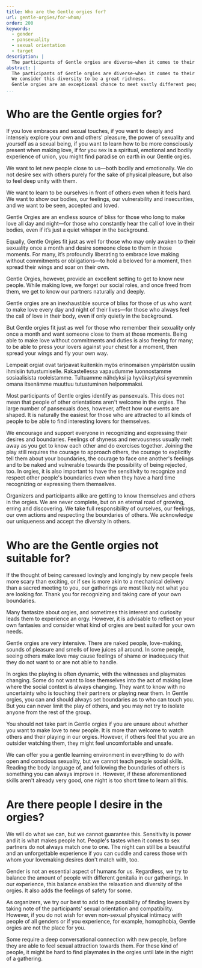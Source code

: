 ```yaml
---
title: Who are the Gentle orgies for?
url: gentle-orgies/for-whom/
order: 200
keywords:
  - gender
  - pansexuality
  - sexual orientation
  - target
description: |
  The participants of Gentle orgies are diverse—when it comes to their background, age, sexual experience, libido, relationship and family type, gender identity, lifestyle, social standing and financial situation.
abstract: |
  The participants of Gentle orgies are diverse—when it comes to their background, age, sexual experience, libido, relationship and family type, gender identity, lifestyle, social standing and financial situation – to name just a few things.
  We consider this diversity to be a great richness.
  Gentle orgies are an exceptional chance to meet vastly different people acceptingly, deeply and lovingly.
...
```


# Who are the Gentle orgies for?

If you love embraces and sexual touches, if you want to deeply and intensely explore your own and others' pleasure, the power of sexuality and yourself as a sexual being, if you want to learn how to be more consciously present when making love, if for you sex is a spiritual, emotional and bodily experience of union, you might find paradise on earth in our Gentle orgies.

We want to let new people close to us—both bodily and emotionally. 
We do not desire sex with others purely for the sake of physical pleasure, but also to feel deep unity with them.

We want to learn to be ourselves in front of others even when it feels hard.
We want to show our bodies, our feelings, our vulnerability and insecurities, and we want to be seen, accepted and loved.

Gentle Orgies are an endless source of bliss for those who long to make love all day and night—for those who constantly hear the call of love in their bodies, even if it’s just a quiet whisper in the background.

Equally, Gentle Orgies fit just as well for those who may only awaken to their sexuality once a month and desire someone close to them in those moments.
For many, it’s profoundly liberating to embrace love making without commitments or obligations—to hold a beloved for a moment, then spread their wings and soar on their own.

Gentle Orgies, however, provide an excellent setting to get to know new people.
While making love, we forget our social roles, and once freed from them, we get to know our partners naturally and deeply.

Gentle orgies are an inexhaustible source of bliss for those of us who want to make love every day and night of their lives—for those who always feel the call of love in their body, even if only quietly in the background.

But Gentle orgies fit just as well for those who remember their sexuality only once a month and want someone close to them at those moments.
Being able to make love without commitments and duties is also freeing for many; to be able to press your lovers against your chest for a moment, then spread your wings and fly your own way. 

Lempeät orgiat ovat tarjoavat kuitenkin myös erinomaisen ympäristön uusiin ihmisiin tutustumiselle.
Rakastellessa vapaudumme luonnostamme sosiaalisista rooleistamme.
Tultuamme nähdyksi ja hyväksytyksi syvemmin omana itsenämme muuttuu tutustuminen helpommaksi.

Most participants of Gentle orgies identify as pansexuals.
This does not mean that people of other orientations aren't welcome in the orgies.
The large number of pansexuals does, however, affect how our events are shaped.
It is naturally the easiest for those who are attracted to all kinds of people to be able to find interesting lovers for themselves. 

We encourage and support everyone in recognizing and expressing their desires and boundaries.
Feelings of shyness and nervousness usually melt away as you get to know each other and do exercises together.
Joining the play still requires the courage to approach others, the courage to explicitly tell them about your boundaries, the courage to face one another's feelings and to be naked and vulnerable towards the possibility of being rejected, too.
In orgies, it is also important to have the sensitivity to recognize and respect other people's boundaries even when they have a hard time recognizing or expressing them themselves.

Organizers and participants alike are getting to know themselves and others in the orgies.
We are never complete, but on an eternal road of growing, erring and discovering. 
We take full responsibility of ourselves, our feelings, our own actions and respecting the boundaries of others.
We acknowledge our uniqueness and accept the diversity in others. 

# Who are the Gentle orgies not suitable for? 

If the thought of being caressed lovingly and longingly by new people feels more scary than exciting, or if sex is more akin to a mechanical delivery than a sacred meeting to you, our gatherings are most likely not what you are looking for.
Thank you for recognizing and taking care of your own boundaries.

Many fantasize about orgies, and sometimes this interest and curiosity leads them to experience an orgy.
However, it is advisable to reflect on your own fantasies and consider what kind of orgies are best suited for your own needs.

Gentle orgies are very intensive.
There are naked people, love-making, sounds of pleasure and smells of love juices all around.
In some people, seeing others make love may cause feelings of shame or inadequacy that they do not want to or are not able to handle. 

In orgies the playing is often dynamic, with the witnesses and playmates changing.
Some do not want to lose themselves into the act of making love where the social context is always changing.
They want to know with no uncertainty who is touching their partners or playing near them.
In Gentle orgies, you can and should always set boundaries as to who can touch you.
But you can never limit the play of others, and you may not try to isolate anyone from the rest of the group.

You should not take part in Gentle orgies if you are unsure about whether you want to make love to new people.
It is more than welcome to watch others and their playing in our orgies.
However, if others feel that you are an outsider watching them, they might feel uncomfortable and unsafe. 

We can offer you a gentle learning environment in everything to do with open and conscious sexuality, but we cannot teach people social skills.
Reading the body language of, and following the boundaries of others is something you can always improve in.
However, if these aforementioned skills aren't already very good, one night is too short time to learn all this. 

# Are there people I desire in the orgies?

We will do what we can, but we cannot guarantee this.
Sensitivity is power and it is what makes people hot.
People's tastes when it comes to sex partners do not always match one to one.
The night can still be a beautiful and an unforgettable experience if you can cuddle and caress those with whom your lovemaking desires don't match with, too.

Gender is not an essential aspect of humans for us.
Regardless, we try to balance the amount of people with different genitalia in our gatherings.
In our experience, this balance enables the relaxation and diversity of the orgies.
It also adds the feelings of safety for some.

As organizers, we try our best to add to the possibility of finding lovers by taking note of the participants' sexual orientation and compatibility.
However, if you do not wish for even non-sexual physical intimacy with people of all genders or if you experience, for example, homophobia, Gentle orgies are not the place for you.

Some require a deep conversational connection with new people, before they are able to feel sexual attraction towards them.
For these kind of people, it might be hard to find playmates in the orgies until late in the night of a gathering.
